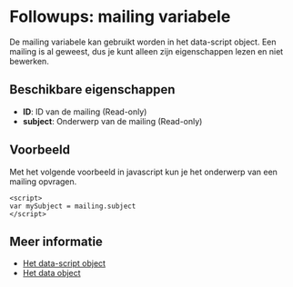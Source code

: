 # Followups: mailing variabele

De mailing variabele kan gebruikt worden in het data-script object. Een 
mailing is al geweest, dus je kunt alleen zijn eigenschappen lezen en niet 
bewerken.

## Beschikbare eigenschappen
* **ID**: ID van de mailing (Read-only)
* **subject**: Onderwerp van de mailing (Read-only)

## Voorbeeld

Met het volgende voorbeeld in javascript kun je het onderwerp van een mailing opvragen.

    <script> 
    var mySubject = mailing.subject
    </script>

## Meer informatie
* [Het data-script object](./followups-scripting)
* [Het data object](./followups-scripting-data)
